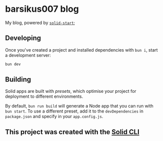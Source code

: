 # barsikus007 blog

My blog, powered by [`solid-start`](https://start.solidjs.com);

## Developing

Once you've created a project and installed dependencies with `bun i`, start a development server:

```bash
bun dev
```

## Building

Solid apps are built with _presets_, which optimise your project for deployment to different environments.

By default, `bun run build` will generate a Node app that you can run with `bun start`. To use a different preset, add it to the `devDependencies` in `package.json` and specify in your `app.config.js`.

## This project was created with the [Solid CLI](https://solid-cli.netlify.app)
